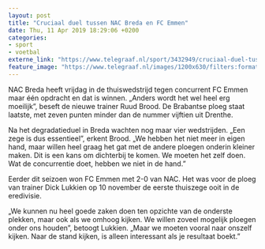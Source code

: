 ```yaml
---
layout: post
title: "Cruciaal duel tussen NAC Breda en FC Emmen"
date: Thu, 11 Apr 2019 18:29:06 +0200
categories: 
- sport 
- voetbal 
externe_link: "https://www.telegraaf.nl/sport/3432949/cruciaal-duel-tussen-nac-breda-en-fc-emmen"
feature_image: "https://www.telegraaf.nl/images/1200x630/filters:format(jpeg):quality(80)/cdn-kiosk-api.telegraaf.nl/f18a0cdc-5c76-11e9-b4ef-0217670beecd.jpg"
---
```


<p class="intro">NAC Breda heeft vrijdag in de thuiswedstrijd tegen concurrent FC Emmen maar één opdracht en dat is winnen. „Anders wordt het wel heel erg moeilijk”, beseft de nieuwe trainer Ruud Brood. De Brabantse ploeg staat laatste, met zeven punten minder dan de nummer vijftien uit Drenthe.</p> <p>Na het degradatieduel in Breda wachten nog maar vier wedstrijden. „Een zege is dus essentieel”, erkent Brood. „We hebben het niet meer in eigen hand, maar willen heel graag het gat met de andere ploegen onderin kleiner maken. Dit is een kans om dichterbij te komen. We moeten het zelf doen. Wat de concurrentie doet, hebben we niet in de hand.”</p><p>Eerder dit seizoen won FC Emmen met 2-0 van NAC. Het was voor de ploeg van trainer Dick Lukkien op 10 november de eerste thuiszege ooit in de eredivisie.</p><p>„We kunnen nu heel goede zaken doen ten opzichte van de onderste plekken, maar ook als we omhoog kijken. We willen zoveel mogelijk ploegen onder ons houden”, betoogt Lukkien. „Maar we moeten vooral naar onszelf kijken. Naar de stand kijken, is alleen interessant als je resultaat boekt.”</p>
